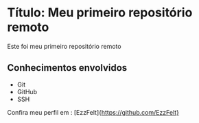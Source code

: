 # Título: Meu primeiro repositório remoto

Este foi meu primeiro repositório remoto

## Conhecimentos envolvidos

- Git
- GitHub
- SSH

Confira meu perfil em : [EzzFelt]{https://github.com/EzzFelt}